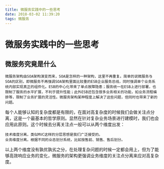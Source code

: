 ```yaml
---
title: 微服务实践中的一些思考
date: 2018-03-02 11:39:20
tags: 微服务
---
```

# 微服务实践中的一些思考

## 微服务究竟是什么

    微服务架构由SOA架构演变而来，SOA是怎样的一种架构，这里不再重复。简单的说微服务与SOA的区别，即微服务不再强调SOA架构里面比较重的ESB企业服务总线，同时强调单个业务系统内部实现真正的组件化。ESB的中心化带来了单点故障隐患；服务统一在ESB上进行部署，也限制了服务的水平扩展，不利于提升性能；此外ESB还包含很多业务相关的功能，如业务流程编排等，限制了业务扩展的灵活性。微服务架构某种程度上解决了这些问题，但同时也带来了新的问题。

  每个人能够认知的复杂度都是有限的，在面对高复杂度的时候我们会做关注点分离，这是一个最基本的哲学原则。显然在针对复杂业务场景进行建模时，我们也会应用此原则。这个时候去分离关注点一般可以从两个维度出发：

    技术维度分离，类似MVC这样的分层思想是我们广泛接受的。
    业务维度分离，根据不同的业态划分系统，比如按售前、销售、售后划分。

以上两个维度没有孰优孰劣之分，在处理复杂问题的时候一定都会用上，但为了能够高效响应业务的变化，微服务的架构更强调业务维度的关注点分离来应对高复杂度。
